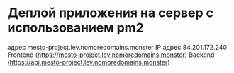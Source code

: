 # Деплой приложения на сервер с использованием pm2

адрес mesto-project.lev.nomoredomains.monster
IP адрес 84.201.172.240
Frontend (https://mesto-project.lev.nomoredomains.monster)
Backend (https://api.mesto-project.lev.nomoredomains.monster)
